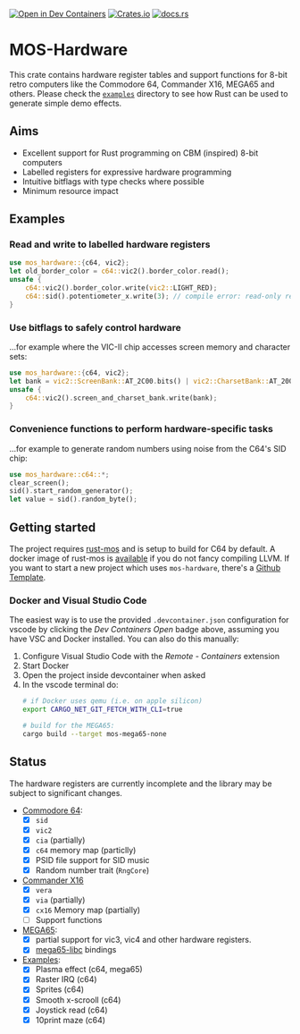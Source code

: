 [![Open in Dev Containers](https://img.shields.io/static/v1?label=Dev%20Containers&message=Open&color=blue&logo=visualstudiocode)](https://vscode.dev/redirect?url=vscode://ms-vscode-remote.remote-containers/cloneInVolume?url=https://github.com/mlund/mos-hardware)
[![Crates.io](https://img.shields.io/crates/v/mos-hardware)](https://crates.io/crates/mos-hardware)
[![docs.rs](https://img.shields.io/docsrs/mos-hardware)](https://docs.rs/mos-hardware/latest/mos_hardware)

# MOS-Hardware

This crate contains hardware register tables and support functions for
8-bit retro computers like the Commodore 64, Commander X16, MEGA65 and others.
Please check the [`examples`](https://github.com/mlund/mos-hardware/tree/main/examples)
directory to see how Rust can be used to generate simple demo effects.

## Aims

- Excellent support for Rust programming on CBM (inspired) 8-bit computers
- Labelled registers for expressive hardware programming
- Intuitive bitflags with type checks where possible
- Minimum resource impact

## Examples

### Read and write to labelled hardware registers

~~~ rust
use mos_hardware::{c64, vic2};
let old_border_color = c64::vic2().border_color.read();
unsafe {
    c64::vic2().border_color.write(vic2::LIGHT_RED);
    c64::sid().potentiometer_x.write(3); // compile error: read-only register
}
~~~

### Use bitflags to safely control hardware

...for example where the VIC-II chip accesses screen memory and character sets:

~~~ rust
use mos_hardware::{c64, vic2};
let bank = vic2::ScreenBank::AT_2C00.bits() | vic2::CharsetBank::AT_2000.bits();
unsafe {
    c64::vic2().screen_and_charset_bank.write(bank);
}
~~~

### Convenience functions to perform hardware-specific tasks

...for example to generate random numbers using noise from the C64's SID chip:

~~~ rust
use mos_hardware::c64::*;
clear_screen();
sid().start_random_generator();
let value = sid().random_byte();
~~~

## Getting started

The project requires [rust-mos](https://github.com/mrk-its/rust-mos) and
is setup to build for C64 by default.
A docker image of rust-mos is [available](https://hub.docker.com/r/mrkits/rust-mos) if you
do not fancy compiling LLVM.
If you want to start a new project which uses `mos-hardware`, there's a
[Github Template](https://github.com/mlund/mos-hardware-template).

### Docker and Visual Studio Code

The easiest way is to use the provided `.devcontainer.json` configuration for vscode
by clicking the _Dev Containers Open_ badge above, assuming you have VSC and Docker installed.
You can also do this manually:

1. Configure Visual Studio Code with the _Remote - Containers_ extension
2. Start Docker
3. Open the project inside devcontainer when asked
4. In the vscode terminal do:
   ~~~ bash
   # if Docker uses qemu (i.e. on apple silicon)
   export CARGO_NET_GIT_FETCH_WITH_CLI=true
   
   # build for the MEGA65:
   cargo build --target mos-mega65-none
   ~~~

## Status

The hardware registers are currently incomplete and the library may
be subject to significant changes.

- [Commodore 64](https://www.c64-wiki.com/wiki/C64):
  - [x] `sid`
  - [x] `vic2`
  - [x] `cia` (partially)
  - [x] `c64` memory map (particlly)
  - [x] PSID file support for SID music
  - [x] Random number trait (`RngCore`)
- [Commander X16](https://www.commanderx16.com)
  - [x] `vera`
  - [x] `via` (partially)
  - [x] `cx16` Memory map (partially)
  - [ ] Support functions
- [MEGA65](https://mega65.org):
  - [x] partial support for vic3, vic4 and other hardware registers.
  - [x] [mega65-libc](https://github.com/MEGA65/mega65-libc) bindings
- [Examples](https://github.com/mlund/mos-hardware/tree/main/examples):
  - [x] Plasma effect (c64, mega65)
  - [x] Raster IRQ (c64)
  - [x] Sprites (c64)
  - [x] Smooth x-scrooll (c64)
  - [x] Joystick read (c64)
  - [x] 10print maze (c64)
